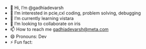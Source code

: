 - 👋 Hi, I’m @gadhiadevarsh
- 👀 I’m interested in pcie,cxl coding, problem solving, debugging
- 🌱 I’m currently learning vistara
- 💞️ I’m looking to collaborate on iris
- 📫 How to reach me gadhiadevarsh@meta.com
- 😄 Pronouns: Dev
- ⚡ Fun fact: 

<!---
gadhiadevarsh/gadhiadevarsh is a ✨ special ✨ repository because its `README.md` (this file) appears on your GitHub profile.
You can click the Preview link to take a look at your changes.
--->
